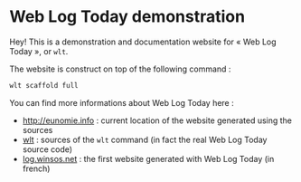 # Web Log Today demonstration

Hey! This is a demonstration and documentation website for « Web Log Today », or `wlt`.

The website is construct on top of the following command :

```sh
wlt scaffold full
```

You can find more informations about Web Log Today here :

* http://eunomie.info : current location of the website generated using the sources
* [wlt](https://github.com/CrEv/wlt) : sources of the `wlt` command (in fact the real Web Log Today source code)
* [log.winsos.net](http://log.winsos.net) : the first website generated with Web Log Today (in french)